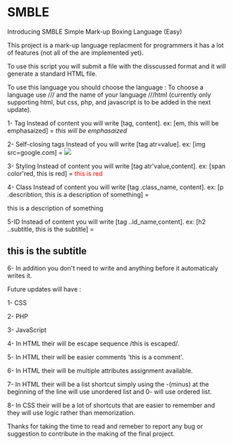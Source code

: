 # SMBLE
Introducing SMBLE
Simple Mark-up Boxing Language (Easy)

This project is a mark-up language replacment for programmers
it has a lot of features (not all of the are implemented yet).

To use this script you will submit a file with the disscussed format and
it will generate a standard HTML file.

To use this language you should choose the language :
    To choose a language use /// and the name of your language ///html
    (currently only supporting html, but css, php, and javascript is to be added in the 
    next update).
    
1- Tag 
Instead of <tag>content</tag> you will write [tag, content].
ex: 
  [em, this will be emphasaized] = <em> this will be emphasaized</em>
  
2- Self-closing tags
Instead of  <tag atr="value">  you will write [tag atr=value].
ex:
  [img src=google.com] = <img src="google.com">
  
3-  Styling
Instead of  <tag style="atr:value;">content</tag> you will write
[tag atr'value,content].
ex:
  [span color'red, this is red] = <span style="color:red;"> this is red</span>
 
4- Class
Instead of <tag class="class_name"> content</tag> you will write 
[tag .class_name, content].
ex:
  [p .describtion, this is a description of something] = <p class="describtion"> this is a description of something</p>
 
5-ID 
Instead of  <tag id="id_name">content</tag> you will write 
[tag ..id_name,content].
ex:
  [h2 ..subtitle, this is the subtitle] = <h2 id="subtitle"> this is the subtitle</h2>

6- In addition you don't need to write <!Doctype html> and anything before <body> it automaticaly writes it.
  
  
Future updates will have :

1- CSS

2- PHP

3- JavaScript

4- In HTML their will be escape sequence /this is escaped/.

5- In HTML their will be easier comments 'this is a comment'.

6- In HTML their will be multiple attributes assignment available.

7- In HTML their will be a list shortcut simply using the -(minus) at 
  the beginning of the line will use unordered list and 0- will use ordered list.
  
8- In CSS their will be a lot of shortcuts that are easier to remember and they
  will use logic rather than memorization.

Thanks for taking the time to read and remeber to report any bug or 
suggestion to contribute in the making of the final project.
 
